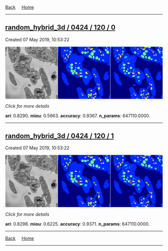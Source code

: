 
[Back](..)&nbsp;&nbsp;&nbsp;&nbsp;&nbsp;[Home](https://leapmanlab.github.io/snapshots)

---

<div class="summary"><a href="0"><h2>random_hybrid_3d / 0424 / 120 / 0</h2></a><p>Created 07 May 2019, 10:53:22
</p><a href="0"><img src="0/media/summary.png" align="center"></a><p>
<i>Click for more details</i>
</p></div>

**ari**: 0.8290. **miou**: 0.5663. **accuracy**: 0.9367. **n_params**: 647110.0000. 

---

<div class="summary"><a href="1"><h2>random_hybrid_3d / 0424 / 120 / 1</h2></a><p>Created 07 May 2019, 10:53:22
</p><a href="1"><img src="1/media/summary.png" align="center"></a><p>
<i>Click for more details</i>
</p></div>

**ari**: 0.8298. **miou**: 0.6225. **accuracy**: 0.9371. **n_params**: 647110.0000. 

---

[Back](..)&nbsp;&nbsp;&nbsp;&nbsp;&nbsp;[Home](https://leapmanlab.github.io/snapshots)

---